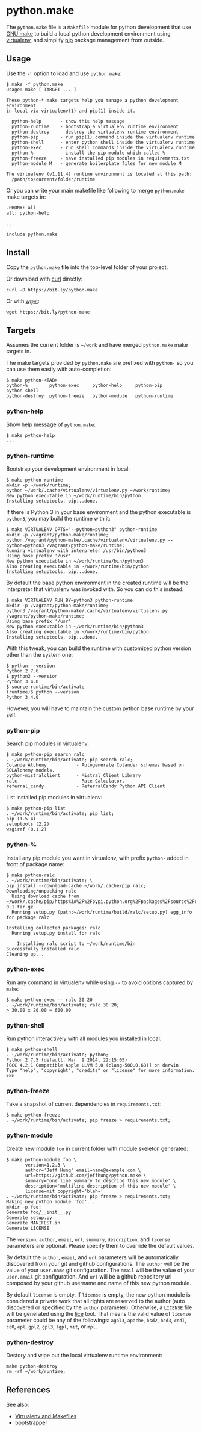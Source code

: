 python.make
===========

The `python.make` file is a `Makefile` module for python development that use
[GNU make][gmake] to build a local python development environment using
[virtualenv][virtualenv], and simplify [pip][pip] package management from
outside.

[virtualenv]: https://virtualenv.pypa.io/
[pip]: https://pypi.python.org/pypi/pip
[gmake]: http://www.gnu.org/software/make/


Usage
-----

Use the `-f` option to load and use `python.make`:

	$ make -f python.make
	Usage: make [ TARGET ... ]
	
	These python-* make targets help you manage a python development environment
	in local via virtualenv(1) and pip(1) inside it.
	
	  python-help       - show this help message
	  python-runtime    - bootstrap a virtualenv runtime environment
	  python-destroy    - destroy the virtualenv runtime environment
	  python-pip        - run pip(1) command inside the virtualenv runtime
	  python-shell      - enter python shell inside the virtualenv runtime
	  python-exec       - run shell commands inside the virtualenv runtime
	  python-%          - install the pip module which called %
	  python-freeze     - save installed pip modules in requirements.txt
	  python-module M   - generate boilerplate files for new module M
	
	The virtualenv (v1.11.4) runtime environment is located at this path:
	  /path/to/current/folder/runtime

Or you can write your main makefile like following to merge `python.make` make
targets in:

	.PHONY: all
	all: python-help
	
	...
	
	include python.make


Install
-------

Copy the `python.make` file into the top-level folder of your project.

Or download with [curl](http://curl.haxx.se/) directly:

	curl -O https://bit.ly/python-make

Or with [wget](https://www.gnu.org/software/wget/):

	wget https://bit.ly/python-make


Targets
-------

Assumes the current folder is `~/work` and have merged `python.make` make
targets in.

The make targets provided by `python.make` are prefixed with `python-` so you
can use them easily with auto-completion:

	$ make python-<TAB>
	python-%        python-exec     python-help     python-pip      python-shell
	python-destroy  python-freeze   python-module   python-runtime

### python-help

Show help message of `python.make`:

	$ make python-help
	...

### python-runtime

Bootstrap your development environment in local:

	$ make python-runtime
	mkdir -p ~/work/runtime;
	python ~/work/.cache/virtualenv/virtualenv.py ~/work/runtime;
	New python executable in ~/work/runtime/bin/python
	Installing setuptools, pip...done.

If there is Python 3 in your base environment and the python executable is
`python3`, you may build the runtime with it:

	$ make VIRTUALENV_OPTS="--python=python3" python-runtime
	mkdir -p /vagrant/python-make/runtime;
	python /vagrant/python-make/.cache/virtualenv/virtualenv.py --python=python3 /vagrant/python-make/runtime;
	Running virtualenv with interpreter /usr/bin/python3
	Using base prefix '/usr'
	New python executable in ~/work/runtime/bin/python3
	Also creating executable in ~/work/runtime/bin/python
	Installing setuptools, pip...done.

By default the base python environment in the created runtime will be the
interpreter that virtualenv was invoked with. So you can do this instead:

	$ make VIRTUALENV_RUN_BY=python3 python-runtime
	mkdir -p /vagrant/python-make/runtime;
	python3 /vagrant/python-make/.cache/virtualenv/virtualenv.py  /vagrant/python-make/runtime;
	Using base prefix '/usr'
	New python executable in ~/work/runtime/bin/python3
	Also creating executable in ~/work/runtime/bin/python
	Installing setuptools, pip...done.

With this tweak, you can build the runtime with customized python version other
than the system one:

	$ python --version
	Python 2.7.6
	$ python3 --version
	Python 3.4.0
	$ source runtime/bin/activate
	(runtime)$ python --version
	Python 3.4.0

However, you will have to maintain the custom python base runtime by your self.

### python-pip

Search pip modules in virtualenv:

	$ make python-pip search ralc
	. ~/work/runtime/bin/activate; pip search ralc;
	ColanderAlchemy           - Autogenerate Colander schemas based on SQLAlchemy models.
	python-mistralclient      - Mistral Client Library
	ralc                      - Rate Calculator.
	referral_candy            - ReferralCandy Python API Client

List installed pip modules in virtualenv:

	$ make python-pip list
	. ~/work/runtime/bin/activate; pip list;
	pip (1.5.4)
	setuptools (2.2)
	wsgiref (0.1.2)

### python-%

Install any pip module you want in virtualenv, with prefix `python-` added in front of package name:

	$ make python-ralc
	. ~/work/runtime/bin/activate; \
	pip install --download-cache ~/work/.cache/pip ralc;
	Downloading/unpacking ralc
	  Using download cache from ~/work/.cache/pip/https%3A%2F%2Fpypi.python.org%2Fpackages%2Fsource%2Fr%2Fralc%2Fralc-0.1.tar.gz
	  Running setup.py (path:~/work/runtime/build/ralc/setup.py) egg_info for package ralc
	
	Installing collected packages: ralc
	  Running setup.py install for ralc
	
	    Installing ralc script to ~/work/runtime/bin
	Successfully installed ralc
	Cleaning up...

### python-exec

Run any command in virtualenv while using `--` to avoid options captured by `make`:

	$ make python-exec -- ralc 30 20
	. ~/work/runtime/bin/activate; ralc 30 20;
	> 30.00 x 20.00 = 600.00

### python-shell

Run python interactively with all modules you installed in local:

	$ make python-shell
	. ~/work/runtime/bin/activate; python;
	Python 2.7.5 (default, Mar  9 2014, 22:15:05)
	[GCC 4.2.1 Compatible Apple LLVM 5.0 (clang-500.0.68)] on darwin
	Type "help", "copyright", "credits" or "license" for more information.
	>>>

### python-freeze

Take a snapshot of current dependencies in `requirements.txt`:

	$ make python-freeze
	. ~/work/runtime/bin/activate; pip freeze > requirements.txt;

### python-module

Create new module `foo` in current folder with module skeleton generated:

	$ make python-module foo \
	       version=1.2.3 \
	       author='Jeff Hung' email=name@example.com \
	       url=https://github.com/jeffhung/python.make \
	       summary='one line summary to describe this new module' \
	       description='multiline description of this new module' \
	       license=mit copyright='blah~'
	. ~/work/runtime/bin/activate; pip freeze > requirements.txt;
	Making new python module 'foo'...
	mkdir -p foo;
	Generate foo/__init__.py
	Generate setup.py
	Generate MANIFEST.in
	Generate LICENSE

The `version`, `author`, `email`, `url`, `summary`, `description`, and
`license` parameters are optional. Please specify them to override the default
values.

By default the `author`, `email`, and `url` parameters will be automatically
discovered from your git and github configurations. The `author` will be the
value of your `user.name` git configuration. The `email` will be the value of
your `user.email` git configuration. And `url` will be a github repository url
composed by your github username and name of this new python module.

By default `license` is empty. If `license` is empty, the new python module is
considered a private work that all rights are reserved to the author (auto
discovered or specified by the `author` parameter). Otherwise, a `LICENSE` file
will be generated using the [lice][lice] tool.  That means the valid value of
`license` parameter could be any of the followings: `agpl3`, `apache`, `bsd2`,
`bsd3`, `cddl`, `cc0`, `epl`, `gpl2`, `gpl3`, `lgpl`, `mit`, or `mpl`.

[lice]: https://pypi.python.org/pypi/lice

### python-destroy

Destory and wipe out the local virtualenv runtime environment:

	make python-destroy
	rm -rf ~/work/runtime;


References
----------

See also:

  * [Virtualenv and Makefiles](http://blog.bottlepy.org/2012/07/16/virtualenv-and-makefiles.html)
  * [bootstrapper](https://pypi.python.org/pypi/bootstrapper)

